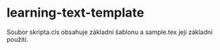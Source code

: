 # learning-text-template
 
Soubor skripta.cls obsahuje základní šablonu a sample.tex její základní použití.
